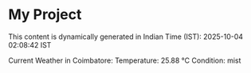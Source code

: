 # My Project

This content is dynamically generated in Indian Time (IST): 2025-10-04 02:08:42 IST


Current Weather in Coimbatore:
Temperature: 25.88 °C
Condition: mist

